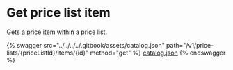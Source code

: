 # Get price list item

Gets a price item within a price list.

{% swagger src="../../../../.gitbook/assets/catalog.json" path="/v1/price-lists/{priceListId}/items/{id}" method="get" %}
[catalog.json](../../../../.gitbook/assets/catalog.json)
{% endswagger %}
